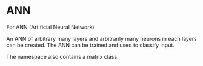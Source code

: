 # ANN
For ANN (Artificial Neural Network)

An ANN of arbitrary many layers and arbitrarily many neurons in each layers can be created.
The ANN can be trained and used to classify input.

The namespace also contains a matrix class.

